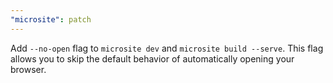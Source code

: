 ```yaml
---
"microsite": patch
---
```


Add `--no-open` flag to `microsite dev` and `microsite build --serve`. This flag allows you to skip the default behavior of automatically opening your browser.
